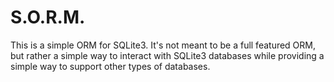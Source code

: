 # S.O.R.M.

This is a simple ORM for SQLite3. It's not meant to be a full featured ORM, but rather a simple way to interact with SQLite3 databases while providing a simple way to support other types of databases.